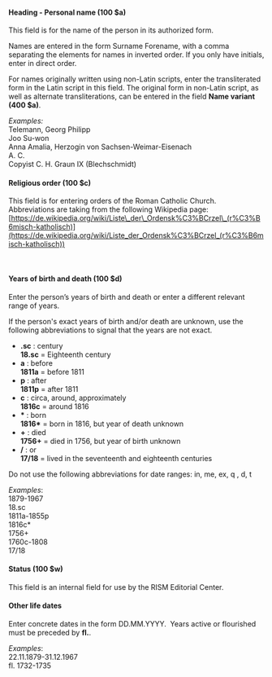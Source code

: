 #### Heading - Personal name (100 $a)

This field is for the name of the person in its authorized form.

Names are entered in the form Surname Forename, with a comma separating the elements for names in inverted order. If you only have initials, enter in direct order.

For names originally written using non-Latin scripts, enter the transliterated form in the Latin script in this field. The original form in non-Latin script, as well as alternate transliterations, can be entered in the field **Name variant (400 $a)**.  
  
_Examples:_  
Telemann, Georg Philipp  
Joo Su-won  
Anna Amalia, Herzogin von Sachsen-Weimar-Eisenach  
A. C.   
Copyist C. H. Graun IX (Blechschmidt)

#### Religious order (100 $c)

This field is for entering orders of the Roman Catholic Church. Abbreviations are taking from the following Wikipedia page:  
[https://de.wikipedia.org/wiki/Liste\_der\_Ordensk%C3%BCrzel\_(r%C3%B6misch-katholisch)](https://de.wikipedia.org/wiki/Liste_der_Ordensk%C3%BCrzel_(r%C3%B6misch-katholisch))

&nbsp;

#### Years of birth and death (100 $d)

Enter the person’s years of birth and death or enter a different relevant range of years.

If the person's exact years of birth and/or death are unknown, use the following abbreviations to signal that the years are not exact.

- **.sc** : century  
**18.sc** = Eighteenth century
- **a** : before  
**1811a** = before 1811
- **p** : after  
**1811p** = after 1811
- **c** : circa, around, approximately  
**1816c** = around 1816
- **\*** : born  
**1816\*** = born in 1816, but year of death unknown
- **+** : died  
**1756+** = died in 1756, but year of birth unknown
- **/** : or  
**17/18** = lived in the seventeenth and eighteenth centuries

Do not use the following abbreviations for date ranges: in, me, ex, q , d, t

_Examples_:  
1879-1967  
18.sc  
1811a-1855p  
1816c\*  
1756+  
1760c-1808  
17/18

#### Status (100 $w)

This field is an internal field for use by the RISM Editorial Center.

#### Other life dates 

Enter concrete dates in the form DD.MM.YYYY. &nbsp;Years active or flourished must be preceded by **fl.**.  
  
_Examples_:   
22.11.1879-31.12.1967  
fl. 1732-1735